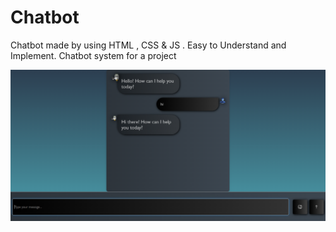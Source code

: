 # Chatbot
<p>Chatbot made by using HTML , CSS & JS . Easy to Understand and Implement. Chatbot system for a project

</p>
<img align="right" alt="coding" width="1500" src="https://github.com/strikerdev35/Chatbot/blob/main/chatbot.png">
